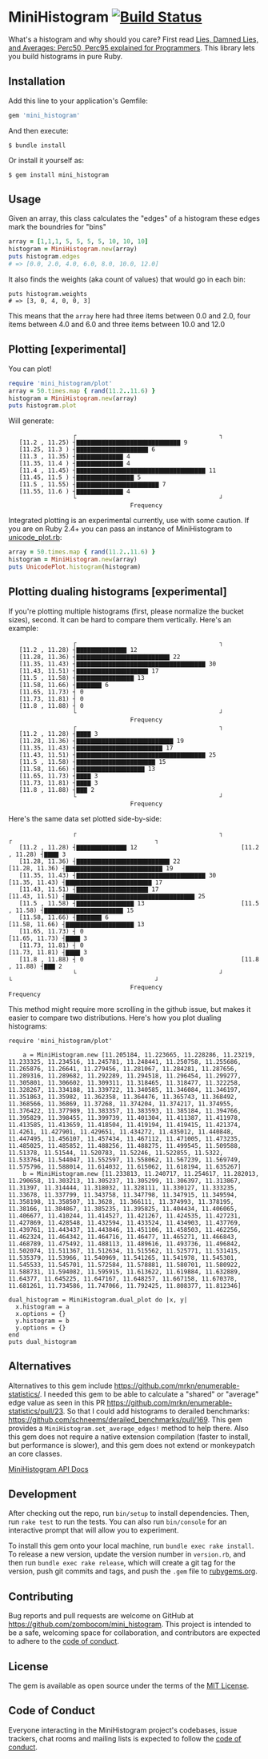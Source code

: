 # MiniHistogram [![Build Status](https://travis-ci.org/zombocom/mini_histogram.svg?branch=master)](https://travis-ci.org/zombocom/mini_histogram)

What's a histogram and why should you care? First read [Lies, Damned Lies, and Averages: Perc50, Perc95 explained for Programmers](https://schneems.com/2020/03/17/lies-damned-lies-and-averages-perc50-perc95-explained-for-programmers/). This library lets you build histograms in pure Ruby.

## Installation

Add this line to your application's Gemfile:

```ruby
gem 'mini_histogram'
```

And then execute:

    $ bundle install

Or install it yourself as:

    $ gem install mini_histogram

## Usage

Given an array, this class calculates the "edges" of a histogram these edges mark the boundries for "bins"

```ruby
array = [1,1,1, 5, 5, 5, 5, 10, 10, 10]
histogram = MiniHistogram.new(array)
puts histogram.edges
# => [0.0, 2.0, 4.0, 6.0, 8.0, 10.0, 12.0]
```

It also finds the weights (aka count of values) that would go in each bin:

```
puts histogram.weights
# => [3, 0, 4, 0, 0, 3]
```

This means that the `array` here had three items between 0.0 and 2.0, four items between 4.0 and 6.0 and three items between 10.0 and 12.0

## Plotting [experimental]

You can plot!

```ruby
require 'mini_histogram/plot'
array = 50.times.map { rand(11.2..11.6) }
histogram = MiniHistogram.new(array)
puts histogram.plot
```

Will generate:

```
                  ┌                                        ┐
   [11.2 , 11.25) ┤▇▇▇▇▇▇▇▇▇▇▇▇▇▇▇▇▇▇▇▇▇▇▇▇▇▇▇▇▇ 9
   [11.25, 11.3 ) ┤▇▇▇▇▇▇▇▇▇▇▇▇▇▇▇▇▇▇▇▇ 6
   [11.3 , 11.35) ┤▇▇▇▇▇▇▇▇▇▇▇▇▇ 4
   [11.35, 11.4 ) ┤▇▇▇▇▇▇▇▇▇▇▇▇▇ 4
   [11.4 , 11.45) ┤▇▇▇▇▇▇▇▇▇▇▇▇▇▇▇▇▇▇▇▇▇▇▇▇▇▇▇▇▇▇▇▇▇▇▇▇ 11
   [11.45, 11.5 ) ┤▇▇▇▇▇▇▇▇▇▇▇▇▇▇▇▇ 5
   [11.5 , 11.55) ┤▇▇▇▇▇▇▇▇▇▇▇▇▇▇▇▇▇▇▇▇▇▇▇ 7
   [11.55, 11.6 ) ┤▇▇▇▇▇▇▇▇▇▇▇▇▇ 4
                  └                                        ┘
                                  Frequency
```

Integrated plotting is an experimental currently, use with some caution. If you are on Ruby 2.4+ you can pass an instance of MiniHistogram to [unicode_plot.rb](https://github.com/red-data-tools/unicode_plot.rb):

```ruby
array = 50.times.map { rand(11.2..11.6) }
histogram = MiniHistogram.new(array)
puts UnicodePlot.histogram(histogram)
```

## Plotting dualing histograms [experimental]

If you're plotting multiple histograms (first, please normalize the bucket sizes), second. It can be hard to compare them vertically. Here's an example:

```
                  ┌                                        ┐
   [11.2 , 11.28) ┤▇▇▇▇▇▇▇▇▇▇▇▇▇▇ 12
   [11.28, 11.36) ┤▇▇▇▇▇▇▇▇▇▇▇▇▇▇▇▇▇▇▇▇▇▇▇▇▇▇ 22
   [11.35, 11.43) ┤▇▇▇▇▇▇▇▇▇▇▇▇▇▇▇▇▇▇▇▇▇▇▇▇▇▇▇▇▇▇▇▇▇▇▇▇ 30
   [11.43, 11.51) ┤▇▇▇▇▇▇▇▇▇▇▇▇▇▇▇▇▇▇▇▇ 17
   [11.5 , 11.58) ┤▇▇▇▇▇▇▇▇▇▇▇▇▇▇▇▇ 13
   [11.58, 11.66) ┤▇▇▇▇▇▇▇ 6
   [11.65, 11.73) ┤ 0
   [11.73, 11.81) ┤ 0
   [11.8 , 11.88) ┤ 0
                  └                                        ┘
                                  Frequency
                  ┌                                        ┐
   [11.2 , 11.28) ┤▇▇▇▇ 3
   [11.28, 11.36) ┤▇▇▇▇▇▇▇▇▇▇▇▇▇▇▇▇▇▇▇▇▇▇▇▇▇▇▇ 19
   [11.35, 11.43) ┤▇▇▇▇▇▇▇▇▇▇▇▇▇▇▇▇▇▇▇▇▇▇▇▇ 17
   [11.43, 11.51) ┤▇▇▇▇▇▇▇▇▇▇▇▇▇▇▇▇▇▇▇▇▇▇▇▇▇▇▇▇▇▇▇▇▇▇▇▇ 25
   [11.5 , 11.58) ┤▇▇▇▇▇▇▇▇▇▇▇▇▇▇▇▇▇▇▇▇▇▇ 15
   [11.58, 11.66) ┤▇▇▇▇▇▇▇▇▇▇▇▇▇▇▇▇▇▇▇ 13
   [11.65, 11.73) ┤▇▇▇▇ 3
   [11.73, 11.81) ┤▇▇▇▇ 3
   [11.8 , 11.88) ┤▇▇▇ 2
                  └                                        ┘
                                  Frequency
```

Here's the same data set plotted side-by-side:

```
                  ┌                                        ┐                    ┌                                        ┐
   [11.2 , 11.28) ┤▇▇▇▇▇▇▇▇▇▇▇▇▇▇ 12                             [11.2 , 11.28) ┤▇▇▇▇ 3
   [11.28, 11.36) ┤▇▇▇▇▇▇▇▇▇▇▇▇▇▇▇▇▇▇▇▇▇▇▇▇▇▇ 22                 [11.28, 11.36) ┤▇▇▇▇▇▇▇▇▇▇▇▇▇▇▇▇▇▇▇▇▇▇▇▇▇▇▇ 19
   [11.35, 11.43) ┤▇▇▇▇▇▇▇▇▇▇▇▇▇▇▇▇▇▇▇▇▇▇▇▇▇▇▇▇▇▇▇▇▇▇▇▇ 30       [11.35, 11.43) ┤▇▇▇▇▇▇▇▇▇▇▇▇▇▇▇▇▇▇▇▇▇▇▇▇ 17
   [11.43, 11.51) ┤▇▇▇▇▇▇▇▇▇▇▇▇▇▇▇▇▇▇▇▇ 17                       [11.43, 11.51) ┤▇▇▇▇▇▇▇▇▇▇▇▇▇▇▇▇▇▇▇▇▇▇▇▇▇▇▇▇▇▇▇▇▇▇▇▇ 25
   [11.5 , 11.58) ┤▇▇▇▇▇▇▇▇▇▇▇▇▇▇▇▇ 13                           [11.5 , 11.58) ┤▇▇▇▇▇▇▇▇▇▇▇▇▇▇▇▇▇▇▇▇▇▇ 15
   [11.58, 11.66) ┤▇▇▇▇▇▇▇ 6                                     [11.58, 11.66) ┤▇▇▇▇▇▇▇▇▇▇▇▇▇▇▇▇▇▇▇ 13
   [11.65, 11.73) ┤ 0                                            [11.65, 11.73) ┤▇▇▇▇ 3
   [11.73, 11.81) ┤ 0                                            [11.73, 11.81) ┤▇▇▇▇ 3
   [11.8 , 11.88) ┤ 0                                            [11.8 , 11.88) ┤▇▇▇ 2
                  └                                        ┘                    └                                        ┘
                                  Frequency                                                     Frequency
```

This method might require more scrolling in the github issue, but makes it easier to compare two distributions. Here's how you plot dualing histograms:

```
require 'mini_histogram/plot'

    a = MiniHistogram.new [11.205184, 11.223665, 11.228286, 11.23219, 11.233325, 11.234516, 11.245781, 11.248441, 11.250758, 11.255686, 11.265876, 11.26641, 11.279456, 11.281067, 11.284281, 11.287656, 11.289316, 11.289682, 11.292289, 11.294518, 11.296454, 11.299277, 11.305801, 11.306602, 11.309311, 11.318465, 11.318477, 11.322258, 11.328267, 11.334188, 11.339722, 11.340585, 11.346084, 11.346197, 11.351863, 11.35982, 11.362358, 11.364476, 11.365743, 11.368492, 11.368566, 11.36869, 11.37268, 11.374204, 11.374217, 11.374955, 11.376422, 11.377989, 11.383357, 11.383593, 11.385184, 11.394766, 11.395829, 11.398455, 11.399739, 11.401304, 11.411387, 11.411978, 11.413585, 11.413659, 11.418504, 11.419194, 11.419415, 11.421374, 11.4261, 11.427901, 11.429651, 11.434272, 11.435012, 11.440848, 11.447495, 11.456107, 11.457434, 11.467112, 11.471005, 11.473235, 11.485025, 11.485852, 11.488256, 11.488275, 11.499545, 11.509588, 11.51378, 11.51544, 11.520783, 11.52246, 11.522855, 11.5322, 11.533764, 11.544047, 11.552597, 11.558062, 11.567239, 11.569749, 11.575796, 11.588014, 11.614032, 11.615062, 11.618194, 11.635267]
    b = MiniHistogram.new [11.233813, 11.240717, 11.254617, 11.282013, 11.290658, 11.303213, 11.305237, 11.305299, 11.306397, 11.313867, 11.31397, 11.314444, 11.318032, 11.328111, 11.330127, 11.333235, 11.33678, 11.337799, 11.343758, 11.347798, 11.347915, 11.349594, 11.358198, 11.358507, 11.3628, 11.366111, 11.374993, 11.378195, 11.38166, 11.384867, 11.385235, 11.395825, 11.404434, 11.406065, 11.406677, 11.410244, 11.414527, 11.421267, 11.424535, 11.427231, 11.427869, 11.428548, 11.432594, 11.433524, 11.434903, 11.437769, 11.439761, 11.443437, 11.443846, 11.451106, 11.458503, 11.462256, 11.462324, 11.464342, 11.464716, 11.46477, 11.465271, 11.466843, 11.468789, 11.475492, 11.488113, 11.489616, 11.493736, 11.496842, 11.502074, 11.511367, 11.512634, 11.515562, 11.525771, 11.531415, 11.535379, 11.53966, 11.540969, 11.541265, 11.541978, 11.545301, 11.545533, 11.545701, 11.572584, 11.578881, 11.580701, 11.580922, 11.588731, 11.594082, 11.595915, 11.613622, 11.619884, 11.632889, 11.64377, 11.645225, 11.647167, 11.648257, 11.667158, 11.670378, 11.681261, 11.734586, 11.747066, 11.792425, 11.808377, 11.812346]

dual_histogram = MiniHistogram.dual_plot do |x, y|
  x.histogram = a
  x.options = {}
  y.histogram = b
  y.options = {}
end
puts dual_histogram
```


## Alternatives

Alternatives to this gem include https://github.com/mrkn/enumerable-statistics/. I needed this gem to be able to calculate a "shared" or "average" edge value as seen in this PR https://github.com/mrkn/enumerable-statistics/pull/23. So that I could add histograms to derailed benchmarks: https://github.com/schneems/derailed_benchmarks/pull/169. This gem provides a `MiniHistogram.set_average_edges!` method to help there. Also this gem does not require a native extension compilation (faster to install, but performance is slower), and this gem does not extend or monkeypatch an core classes.

[MiniHistogram API Docs](https://rubydoc.info/github/zombocom/mini_histogram/master/MiniHistogram)

## Development

After checking out the repo, run `bin/setup` to install dependencies. Then, run `rake test` to run the tests. You can also run `bin/console` for an interactive prompt that will allow you to experiment.

To install this gem onto your local machine, run `bundle exec rake install`. To release a new version, update the version number in `version.rb`, and then run `bundle exec rake release`, which will create a git tag for the version, push git commits and tags, and push the `.gem` file to [rubygems.org](https://rubygems.org).

## Contributing

Bug reports and pull requests are welcome on GitHub at https://github.com/zombocom/mini_histogram. This project is intended to be a safe, welcoming space for collaboration, and contributors are expected to adhere to the [code of conduct](https://github.com/zombocom/mini_histogram/blob/master/CODE_OF_CONDUCT.md).

## License

The gem is available as open source under the terms of the [MIT License](https://opensource.org/licenses/MIT).

## Code of Conduct

Everyone interacting in the MiniHistogram project's codebases, issue trackers, chat rooms and mailing lists is expected to follow the [code of conduct](https://github.com/zombocom/mini_histogram/blob/master/CODE_OF_CONDUCT.md).
